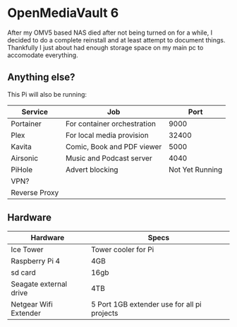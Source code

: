 # OpenMediaVault 6

After my OMV5 based NAS died after not being turned on for a while, I decided to do a complete reinstall and at least attempt to document things.
Thankfully I just about had enough storage space on my main pc to accomodate everything.

## Anything else?

This Pi will also be running:

| Service | Job | Port |
|---------|-----|------|
| Portainer | For container orchestration | 9000 |
| Plex | For local media provision | 32400 |
| Kavita | Comic, Book and PDF viewer | 5000 |
| Airsonic | Music and Podcast server | 4040 |
| PiHole | Advert blocking | Not Yet Running |
| VPN? | | |
| Reverse Proxy | | |

## Hardware

| Hardware | Specs |
|----------|-------|
| Ice Tower | Tower cooler for Pi |
| Raspberry Pi 4 | 4GB |
| sd card | 16gb |
| Seagate external drive | 4TB |
| Netgear Wifi Extender | 5 Port 1GB extender use for all pi projects |
